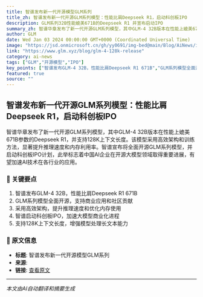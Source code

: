 ```yaml
---
title: 智谱发布新一代开源模型GLM系列
title_zh: 智谱发布新一代开源GLM系列模型：性能比肩Deepseek R1，启动科创板IPO
description: GLM系列32B性能媲美671B的Deepseek R1 并宣布启动IPO
summary_zh: 智谱华章发布了新一代开源GLM系列模型，其中GLM-4 32B版本在性能上媲美671B参数的Deepseek R1，并支持128K上下文长度。该模型采用高效架构和训练方法，显著提升推理速度和内存利用率。智谱宣布将全面开源GLM系列模型，并启动科创板IPO计划，此举标志着中国AI企业在开源大模型领域取得重要进展，有望加速AI技术在各行业的应用。
author: GLM
date: Wed Jan 03 2024 00:00:00 GMT+0000 (Coordinated Universal Time)
image: "https://jsd.onmicrosoft.cn/gh/yy0691/img-bed@main/Blog/AiNews/img_v3_02lc_f36c76d5-3388-4a63-9635-abff8b395f4g.jpg"
link: "https://www.glm.xyz/blog/glm-4-128k-release"
category: ai-news
tags: ["GLM","开源模型","IPO"]
key_points: ["智谱发布GLM-4 32B，性能比肩Deepseek R1 671B","GLM系列模型全面开源，支持商业应用和社区贡献","采用高效架构，提升推理速度和优化内存使用","智谱启动科创板IPO，加速大模型商业化进程","支持128K上下文长度，增强模型处理长文本能力"]
featured: true
source: ""
---
```


## 智谱发布新一代开源GLM系列模型：性能比肩Deepseek R1，启动科创板IPO

智谱华章发布了新一代开源GLM系列模型，其中GLM-4 32B版本在性能上媲美671B参数的Deepseek R1，并支持128K上下文长度。该模型采用高效架构和训练方法，显著提升推理速度和内存利用率。智谱宣布将全面开源GLM系列模型，并启动科创板IPO计划，此举标志着中国AI企业在开源大模型领域取得重要进展，有望加速AI技术在各行业的应用。

### 🔑 关键要点
1. 智谱发布GLM-4 32B，性能比肩Deepseek R1 671B
2. GLM系列模型全面开源，支持商业应用和社区贡献
3. 采用高效架构，提升推理速度和优化内存使用
4. 智谱启动科创板IPO，加速大模型商业化进程
5. 支持128K上下文长度，增强模型处理长文本能力


### 📰 原文信息
- **标题**: 智谱发布新一代开源模型GLM系列
- **来源**: 
- **链接**: [查看原文](https://www.glm.xyz/blog/glm-4-128k-release)

---
*本文由AI自动翻译和摘要生成*
